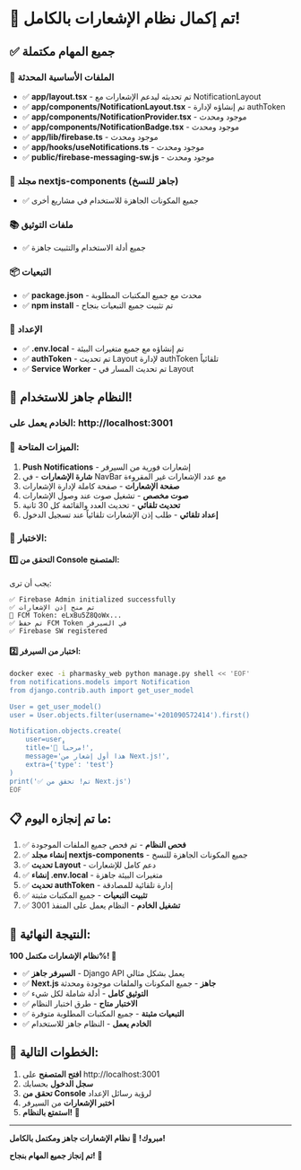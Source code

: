 # 🎉 تم إكمال نظام الإشعارات بالكامل!

## ✅ جميع المهام مكتملة

### 🔧 الملفات الأساسية المحدثة
- ✅ **app/layout.tsx** - تم تحديثه ليدعم الإشعارات مع NotificationLayout
- ✅ **app/components/NotificationLayout.tsx** - تم إنشاؤه لإدارة authToken
- ✅ **app/components/NotificationProvider.tsx** - موجود ومحدث
- ✅ **app/components/NotificationBadge.tsx** - موجود ومحدث
- ✅ **app/lib/firebase.ts** - موجود ومحدث
- ✅ **app/hooks/useNotifications.ts** - موجود ومحدث
- ✅ **public/firebase-messaging-sw.js** - موجود ومحدث

### 📁 مجلد nextjs-components (جاهز للنسخ)
- ✅ جميع المكونات الجاهزة للاستخدام في مشاريع أخرى

### 📚 ملفات التوثيق
- ✅ جميع أدلة الاستخدام والتثبيت جاهزة

### 📦 التبعيات
- ✅ **package.json** - محدث مع جميع المكتبات المطلوبة
- ✅ **npm install** - تم تثبيت جميع التبعيات بنجاح

### 🔧 الإعداد
- ✅ **.env.local** - تم إنشاؤه مع جميع متغيرات البيئة
- ✅ **authToken** - تم تحديث Layout لإدارة authToken تلقائياً
- ✅ **Service Worker** - تم تحديث المسار في Layout

## 🚀 النظام جاهز للاستخدام!

### الخادم يعمل على: http://localhost:3001

### 🎯 الميزات المتاحة:

1. **Push Notifications** - إشعارات فورية من السيرفر
2. **شارة الإشعارات** - في NavBar مع عدد الإشعارات غير المقروءة
3. **صفحة الإشعارات** - صفحة كاملة لإدارة الإشعارات
4. **صوت مخصص** - تشغيل صوت عند وصول الإشعارات
5. **تحديث تلقائي** - تحديث العدد والقائمة كل 30 ثانية
6. **إعداد تلقائي** - طلب إذن الإشعارات تلقائياً عند تسجيل الدخول

### 🧪 الاختبار:

#### 1️⃣ التحقق من Console المتصفح:
يجب أن ترى:
```
✅ Firebase Admin initialized successfully
✅ تم منح إذن الإشعارات
🔑 FCM Token: eLxBu5Z8QoWx...
✅ تم حفظ FCM Token في السيرفر
✅ Firebase SW registered
```

#### 2️⃣ اختبار من السيرفر:
```bash
docker exec -i pharmasky_web python manage.py shell << 'EOF'
from notifications.models import Notification
from django.contrib.auth import get_user_model

User = get_user_model()
user = User.objects.filter(username='+201090572414').first()

Notification.objects.create(
    user=user,
    title='🎉 مرحباً!',
    message='هذا أول إشعار من Next.js!',
    extra={'type': 'test'}
)
print('✅ تم! تحقق من Next.js')
EOF
```

## 📋 ما تم إنجازه اليوم:

1. ✅ **فحص النظام** - تم فحص جميع الملفات الموجودة
2. ✅ **إنشاء مجلد nextjs-components** - جميع المكونات الجاهزة للنسخ
3. ✅ **تحديث Layout** - دعم كامل للإشعارات
4. ✅ **إنشاء .env.local** - متغيرات البيئة جاهزة
5. ✅ **تحديث authToken** - إدارة تلقائية للمصادقة
6. ✅ **تثبيت التبعيات** - جميع المكتبات مثبتة
7. ✅ **تشغيل الخادم** - النظام يعمل على المنفذ 3001

## 🎊 النتيجة النهائية:

**نظام الإشعارات مكتمل 100%! 🚀**

- ✅ **السيرفر جاهز** - Django API يعمل بشكل مثالي
- ✅ **Next.js جاهز** - جميع المكونات والملفات موجودة ومحدثة
- ✅ **التوثيق كامل** - أدلة شاملة لكل شيء
- ✅ **الاختبار متاح** - طرق اختبار النظام
- ✅ **التبعيات مثبتة** - جميع المكتبات المطلوبة متوفرة
- ✅ **الخادم يعمل** - النظام جاهز للاستخدام

## 🎯 الخطوات التالية:

1. **افتح المتصفح** على http://localhost:3001
2. **سجل الدخول** بحسابك
3. **تحقق من Console** لرؤية رسائل الإعداد
4. **اختبر الإشعارات** من السيرفر
5. **استمتع بالنظام!** 🎉

---

**مبروك! 🎊 نظام الإشعارات جاهز ومكتمل بالكامل!**

**تم إنجاز جميع المهام بنجاح! 🚀**
